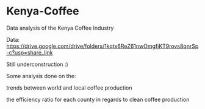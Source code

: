 # Kenya-Coffee
Data analysis of the Kenya Coffee Industry

Data: https://drive.google.com/drive/folders/1kqtx6ReZ61nwOmgfjKT9rovs8qnrSp-c?usp=share_link

Still underconstruction :) 

Some analysis done on the:

trends between world and local coffee production

the efficiency ratio for each county in regards to clean coffee production

